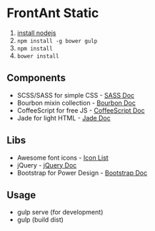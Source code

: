 FrontAnt Static
===============================
1. [install nodejs](http://nodejs.org/download/)
1. `npm install -g bower gulp`
1. `npm install`
1. `bower install`

Components
----------
* SCSS/SASS for simple CSS - [SASS Doc](http://sass-lang.com/documentation/file.SASS_REFERENCE.html#css_extensions)
* Bourbon mixin collection - [Bourbon Doc](http://bourbon.io/docs/)
* CoffeeScript for free JS - [CoffeeScript Doc](http://coffeescript.org/)
* Jade for light HTML - [Jade Doc](http://jade-lang.com/)

Libs
-----
* Awesome font icons - [Icon List](http://fortawesome.github.io/Font-Awesome/icons/)
* jQuery - [jQuery Doc](http://api.jquery.com/)
* Bootstrap for Power Design - [Bootstrap Doc](http://getbootstrap.com/css/)


Usage
-----------
* gulp serve (for development)
* gulp (build dist)

